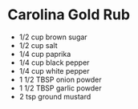 # Carolina Gold Rub
* 1/2 cup brown sugar
* 1/2 cup salt
* 1/4 cup paprika
* 1/4 cup black pepper
* 1/4 cup white pepper
* 1 1/2 TBSP onion powder
* 1 1/2 TBSP garlic powder
* 2 tsp ground mustard
